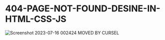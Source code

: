 # 404-PAGE-NOT-FOUND-DESINE-IN-HTML-CSS-JS
![Screenshot 2023-07-16 002424](https://github.com/Narayan-Thakare/404-PAGE-NOT-FOUND-DESINE-IN-HTML-CSS-JS/assets/113063658/362fc6e1-f7d6-4aa9-85d1-ebe3bce2659c)
MOVED BY CURSEL

